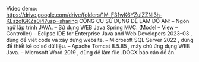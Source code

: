 Video demo: https://drive.google.com/drive/folders/1M_F31wK6YZuIZZNI3h-KEszoIGKZa0i4?usp=sharing
CÔNG CỤ SỬ DỤNG ĐỂ LÀM ĐỒ ÁN:
– Ngôn ngữ lập trình JAVA.
– Sử dụng WEB Java Spring MVC. (Model – View – Controller)
– Eclipse IDE for Enterprise Java and Web Developers 2023–03 , dùng để viết code và xây dựng website.
– Microsoft SQL Server 2022 , dùng để thiết kế cơ sở dữ liệu.
– Apache Tomcat 8.5.85 , máy chủ ứng dụng WEB Java.
– Microsoft Word 2019 , dùng để làm file .DOCX báo cáo đồ án.

